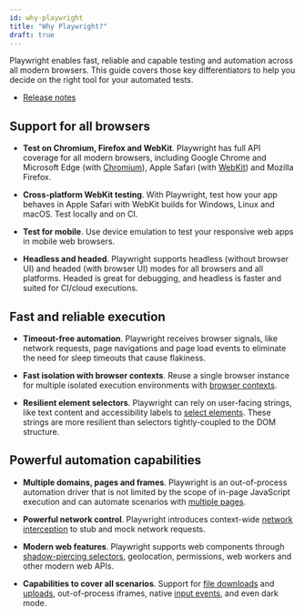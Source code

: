 ```yaml
---
id: why-playwright
title: "Why Playwright?"
draft: true
---
```


Playwright enables fast, reliable and capable testing and automation across all modern browsers. This guide covers those key differentiators to help you decide on the right tool for your automated tests.

<!-- TOC -->

- [Release notes](./release-notes.md)

## Support for all browsers

- **Test on Chromium, Firefox and WebKit**. Playwright has full API coverage for all modern browsers, including Google Chrome and Microsoft Edge (with [Chromium](https://www.chromium.org/)), Apple Safari (with [WebKit](https://webkit.org/)) and Mozilla Firefox.

- **Cross-platform WebKit testing**. With Playwright, test how your app behaves in Apple Safari with WebKit builds for Windows, Linux and macOS. Test locally and on CI.

- **Test for mobile**. Use device emulation to test your responsive web apps in mobile web browsers.

- **Headless and headed**. Playwright supports headless (without browser UI) and headed (with browser UI) modes for all browsers and all platforms. Headed is great for debugging, and headless is faster and suited for CI/cloud executions.

## Fast and reliable execution

* **Timeout-free automation**. Playwright receives browser signals, like network requests, page navigations and page load events to eliminate the need for sleep timeouts that cause flakiness.

* **Fast isolation with browser contexts**. Reuse a single browser instance for multiple isolated execution environments with [browser contexts](./browser-contexts.md).

* **Resilient element selectors**. Playwright can rely on user-facing strings, like text content and accessibility labels to [select elements](./locators.md#selectors). These strings are more resilient than selectors tightly-coupled to the DOM structure.

## Powerful automation capabilities

- **Multiple domains, pages and frames**. Playwright is an out-of-process automation driver that is not limited by the scope of in-page JavaScript execution and can automate scenarios with [multiple pages](./pages.md).

- **Powerful network control**. Playwright introduces context-wide [network interception](./network.md) to stub and mock network requests.

* **Modern web features**. Playwright supports web components through [shadow-piercing selectors](./locators.md#selectors), geolocation, permissions, web workers and other modern web APIs.

- **Capabilities to cover all scenarios**. Support for [file downloads](./downloads.md) and [uploads](./input.md), out-of-process iframes, native [input events](./input.md), and even dark mode.
